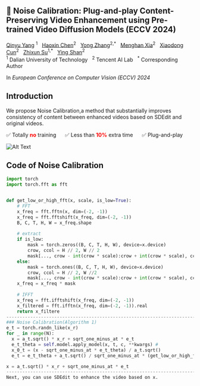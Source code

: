   <h2>🦄️ Noise Calibration: Plug-and-play Content-Preserving Video Enhancement using Pre-trained Video Diffusion Models (ECCV 2024) </h2>

<div>
    <a href='https://github.com/yangqy1110' target='_blank'>Qinyu Yang</a> <sup>1</sup> &nbsp;
    <a href='https://scholar.google.com/citations?user=6UPJSvwAAAAJ&hl=zh-CN' target='_blank'>Haoxin Chen</a><sup>2</sup> &nbsp;
    <a href='https://yzhang2016.github.io/' target='_blank'>Yong Zhang</a><sup>2,*</sup> &nbsp; 
    <a href='https://menghanxia.github.io/' target='_blank'>Menghan Xia</a><sup>2</sup> &nbsp; 
    <a href='https://vinthony.github.io/academic/' target='_blank'>Xiaodong Cun</a><sup>2</sup> &nbsp;
    <a href='https://scholar.google.com/citations?user=ycFs33AAAAAJ&hl=en' target='_blank'>Zhixun Su</a><sup>1,*</sup> &nbsp;
    <a href='https://scholar.google.com/citations?user=4oXBp9UAAAAJ&hl=en' target='_blank'>Ying Shan</a><sup>2</sup> &nbsp;
</div>
<div>
    <sup>1</sup> Dalian University of Technology &nbsp; <sup>2</sup> Tencent AI Lab &nbsp; <sup>*</sup> Corresponding Author &nbsp; 
</div>

In *European Conference on Computer Vision (ECCV) 2024*

## Introduction
We propose Noise Calibration,a method that substantially improves consistency of content between enhanced videos based on SDEdit and original videos.

✅ Totally <span style="color: red; font-weight: bold">no</span> training &nbsp;&nbsp;&nbsp;&nbsp;
✅ Less than <span style="color: red; font-weight: bold">10%</span> extra time &nbsp;&nbsp;&nbsp;&nbsp;
✅ Plug-and-play <span style="color: red; font-weight: bold"></span>  &nbsp;&nbsp;&nbsp;&nbsp;

![Alt Text](docs/video.gif)

## Code of Noise Calibration
```Python
import torch
import torch.fft as fft


def get_low_or_high_fft(x, scale, is_low=True):
    # FFT
    x_freq = fft.fftn(x, dim=(-2, -1))
    x_freq = fft.fftshift(x_freq, dim=(-2, -1))
    B, C, T, H, W = x_freq.shape
    
    # extract
    if is_low:
        mask = torch.zeros((B, C, T, H, W), device=x.device)
        crow, ccol = H // 2, W // 2
        mask[..., crow - int(crow * scale):crow + int(crow * scale), ccol - int(ccol * scale):ccol + int(ccol * scale)] = 1
    else:
        mask = torch.ones((B, C, T, H, W), device=x.device)
        crow, ccol = H // 2, W //2
        mask[..., crow - int(crow * scale):crow + int(crow * scale), ccol - int(ccol * scale):ccol + int(ccol * scale)] = 0
    x_freq = x_freq * mask
    
    # IFFT
    x_freq = fft.ifftshift(x_freq, dim=(-2, -1))
    x_filtered = fft.ifftn(x_freq, dim=(-2, -1)).real
    return x_filtere
-------------------------------------------------------------------------------------------------------------------------------------------------------
### Noise Calibration(Algorithm 1)
e_t = torch.randn_like(x_r)
for _ in range(N):
  x = a_t.sqrt() * x_r + sqrt_one_minus_at * e_t
  e_t_theta = self.model.apply_model(x, t, c, **kwargs) # 
  x_0_t = (x - sqrt_one_minus_at * e_t_theta) / a_t.sqrt()
  e_t = e_t_theta + a_t.sqrt() / sqrt_one_minus_at * (get_low_or_high_fft(x_0_t, scale, is_low=False) - get_low_or_high_fft(x_r, scale, is_low=False))

x = a_t.sqrt() * x_r + sqrt_one_minus_at * e_t
------------------------------------------------------------------------------------------------------------------------------------------------------
Next, you can use SDEdit to enhance the video based on x.
```
